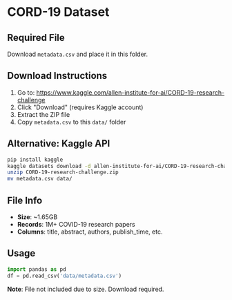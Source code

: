 # CORD-19 Dataset

## Required File

Download `metadata.csv` and place it in this folder.

## Download Instructions

1. Go to: https://www.kaggle.com/allen-institute-for-ai/CORD-19-research-challenge
2. Click "Download" (requires Kaggle account)
3. Extract the ZIP file
4. Copy `metadata.csv` to this `data/` folder

## Alternative: Kaggle API

```bash
pip install kaggle
kaggle datasets download -d allen-institute-for-ai/CORD-19-research-challenge
unzip CORD-19-research-challenge.zip
mv metadata.csv data/
```

## File Info

- **Size**: ~1.65GB
- **Records**: 1M+ COVID-19 research papers
- **Columns**: title, abstract, authors, publish_time, etc.

## Usage

```python
import pandas as pd
df = pd.read_csv('data/metadata.csv')
```

**Note**: File not included due to size. Download required.
